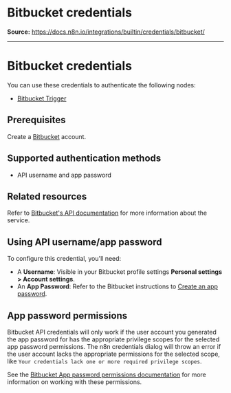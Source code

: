 # Bitbucket credentials

**Source:** https://docs.n8n.io/integrations/builtin/credentials/bitbucket/

---

# Bitbucket credentials

You can use these credentials to authenticate the following nodes:

- [Bitbucket Trigger](../../trigger-nodes/n8n-nodes-base.bitbuckettrigger/)

## Prerequisites

Create a [Bitbucket](https://www.bitbucket.com/) account.

## Supported authentication methods

- API username and app password

## Related resources

Refer to [Bitbucket's API documentation](https://developer.atlassian.com/cloud/bitbucket/rest/intro/#authentication) for more information about the service.

## Using API username/app password

To configure this credential, you'll need:

- A **Username**: Visible in your Bitbucket profile settings **Personal settings > Account settings**.
- An **App Password**: Refer to the Bitbucket instructions to [Create an app password](https://support.atlassian.com/bitbucket-cloud/docs/create-an-app-password/).

## App password permissions

Bitbucket API credentials will only work if the user account you generated the app password for has the appropriate privilege scopes for the selected app password permissions. The n8n credentials dialog will throw an error if the user account lacks the appropriate permissions for the selected scope, like `Your credentials lack one or more required privilege scopes`.

See the [Bitbucket App password permissions documentation](https://support.atlassian.com/bitbucket-cloud/docs/app-password-permissions/) for more information on working with these permissions.
